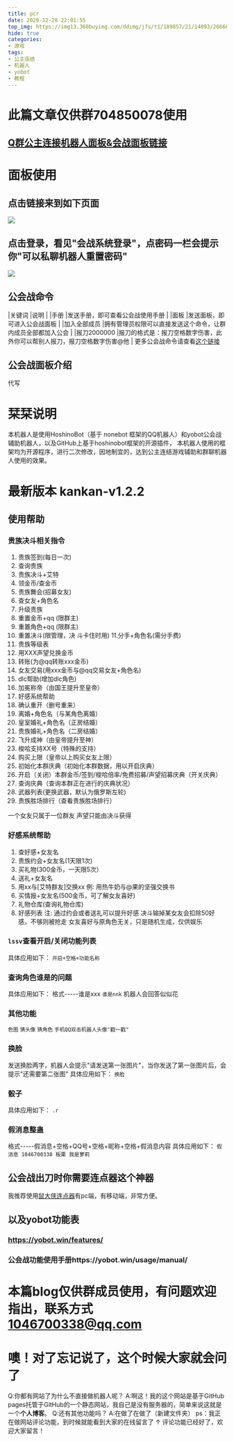 ```yaml
---
title: pcr
date: 2020-12-28 22:01:55
top_img: https://img13.360buyimg.com/ddimg/jfs/t1/189857/21/14093/266666/60f6cbb6E3e96218d/3c78ee071c65f3dc.jpg
hide: true
categories:
- 游戏
tags:
- 公主连结
- 机器人
- yobot
- 教程
---
```

# 此篇文章仅供群704850078使用
## [Q群公主连接机器人面板&会战面板链接](http://sakurafeiyu.top:9222/ "点我点我")
# 面板使用
## 点击链接来到如下页面
![](https://cdn.jsdelivr.net/gh/a1046700338/a1046700338.github.io@2.0/images/Screenshot_2020-12-28-22-07-08-940_com.quark.brow.jpg)
## 点击登录，看见"会战系统登录"，点密码一栏会提示你"可以私聊机器人重置密码"
![](https://cdn.jsdelivr.net/gh/a1046700338/a1046700338.github.io@2.0/images/Snipaste_2020-12-28_22-11-51.jpg)
## 公会战命令
|关键词			|说明																		|
|手册			|发送手册，即可查看公会战使用手册											|
|面板			|发送面板，即可进入公会战面板												|
|加入全部成员	|拥有管理员权限可以直接发送这个命令，让群内成员全部都加入公会				|
|报刀2000000	|报刀的格式是：报刀空格数字伤害，此外你可以帮别人报刀，报刀空格数字伤害@他	|
更多公会战命令请查看[这个链接](https://yobot.win/usage/manual/)
## 公会战面板介绍

代写
# 栞栞说明
本机器人是使用HoshinoBot（基于 nonebot 框架的QQ机器人）和yobot公会战辅助机器人，以及GitHub上基于hoshinobot框架的开源插件，
本机器人使用的框架均为开源程序，进行二次修改，因地制宜的，达到公主连结游戏辅助和群聊机器人使用的效果。
# 最新版本 kankan-v1.2.2

## 使用帮助
### 贵族决斗相关指令
  1. 贵族签到(每日一次)
  2. 查询贵族
  3. 贵族决斗+艾特
  4. 领金币/查金币
  5. 贵族舞会(招募女友)
  6. 查女友+角色名
  7. 升级贵族
  8. 重置金币+qq (限群主)
  9. 重置角色+qq (限群主) 
  10. 重置决斗(限管理，决
   斗卡住时用)
  11.分手+角色名(需分手费)
  12. 贵族等级表
  13. 用XXX声望兑换金币
  14. 转账(为@qq转账xxx金币)
  15. 女友交易(用xxx金币与@qq交易女友+角色名)
  16. dlc帮助(增加dlc角色)
  17. 加冕称帝（由国王提升至皇帝）
  18. 好感系统帮助
  19. 确认重开（删号重来）
  20. 离婚+角色名（与某角色离婚）
  21. 皇室婚礼+角色名（正房结婚）
  22. 贵族婚礼+角色名（二房结婚）
  23. 飞升成神（由皇帝提升至神）
  24. 梭哈支持XX号（特殊的支持）
  25. 购买上限（皇帝以上购买女友上限）
  26. 初始化本群庆典（初始化本群数据，用以开启庆典）
  27. 开启（关闭）本群金币/签到/梭哈倍率/免费招募/声望招募庆典（开关庆典）
  28. 查询庆典（查询本群正在进行的庆典状况）
  29. 武器列表(更换武器，默认为俄罗斯左轮)
  30. 贵族胜场排行（查看贵族胜场排行）
   
  一个女友只属于一位群友
  声望只能由决斗获得
  
### 好感系统帮助
  1. 查好感+女友名
  2. 贵族约会+女友名(1天限1次)
  3. 买礼物(300金币，一天限5次）
  4. 送礼+女友名
  5. 用xx与[艾特群友]交换xx
  例: 用热牛奶与@果的坚强交换书
  6. 买情报+女友名(500金币，可了解女友喜好)
  7. 礼物仓库(查询礼物仓库)
  8. 好感列表
  注:
  通过约会或者送礼可以提升好感
  决斗输掉某女友会扣除50好感，不够则被抢走
  女友喜好与原角色无关，只是随机生成，仅供娱乐
  

### `lssv`查看开启/关闭功能列表
具体应用如下：
`
	开启+空格+功能名称
`
### 查询角色谁是的问题
具体应用如下：
格式-----谁是xxx
`谁是nnk`
机器人会回答似似花
### 其他功能
`色图`
`猜头像`
`猜角色`
`手机QQ双击机器人头像"戳一戳"`
### 换脸
发送换脸两字，机器人会提示"请发送第一张图片"，当你发送了第一张图片后，会提示"还需要第二张图"
具体应用如下：
`换脸`
### 骰子
具体应用如下：
`.r`
### 假消息整蛊
格式-----假消息+空格+QQ号+空格+昵称+空格+假消息内容
具体应用如下：
`假消息 1046700338 板栗 我是萝莉`
## 公会战出刀时你需要连点器这个神器
我推荐使用[鼠大侠连点器](http://www.shudaxia.com/)有pc端，有移动端，非常方便。
## 以及yobot功能表
### https://yobot.win/features/
### 公会战功能使用手册https://yobot.win/usage/manual/
# 本篇blog仅供群成员使用，有问题欢迎指出，联系方式<1046700338@qq.com>
# 噢！对了忘记说了，这个时候大家就会问了
Q:你都有网站了为什么不直接做机器人呢？
A:啊这！我的这个网站是基于GitHub pages托管于GitHub的一个静态网站，我自己是没有服务器的，简单来说这就是一个**个人博客**。
Q:还有其他功能吗？
A:在做了在做了（新建文件夹）
ps：我正在做网站评论功能，到时候就能看到大家的在线留言了
↑ 评论功能已经好了，欢迎大家留言！
<Vssue :title="$title" />
